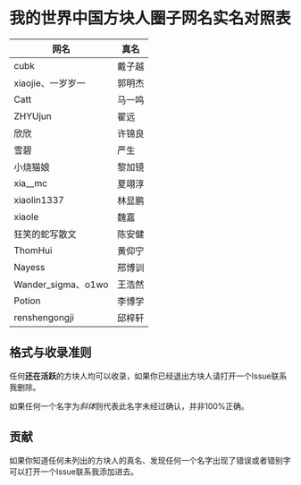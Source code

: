 # 我的世界中国方块人圈子网名实名对照表

| 网名 | 真名 |
| --- | --- |
| cubk | 戴子越 |
| xiaojie、一岁岁一 | 郭明杰 |
| Catt | 马一鸣 |
| ZHYUjun | 翟远 |
| 欣欣 | 许锦良 |
| 雪碧 | 严生 |
| 小烧猫娘 | 黎加镜 |
| xia__mc | 夏翊淳 |
| xiaolin1337 | 林显鹏 |
| xiaole | 魏嘉 |
| 狂笑的蛇写散文 | 陈安健 |
| ThomHui | 黄仰宁 |
| Nayess | 邢博训 |
| Wander_sigma、o1wo | 王浩然 |
| Potion | 李博学 |
| renshengongji | 邱梓轩 |

## 格式与收录准则

任何**还在活跃**的方块人均可以收录，如果你已经退出方块人请打开一个Issue联系我删除。

如果任何一个名字为*斜体*则代表此名字未经过确认，并非100%正确。

## 贡献

如果你知道任何未列出的方块人的真名、发现任何一个名字出现了错误或者错别字可以打开一个Issue联系我添加进去。
